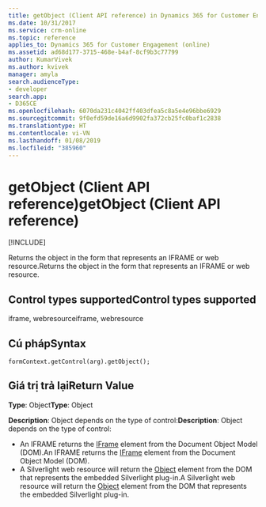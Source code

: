 ```yaml
---
title: getObject (Client API reference) in Dynamics 365 for Customer Engagement| MicrosoftDocs
ms.date: 10/31/2017
ms.service: crm-online
ms.topic: reference
applies_to: Dynamics 365 for Customer Engagement (online)
ms.assetid: ad68d177-3715-468e-b4af-8cf9b3c77799
author: KumarVivek
ms.author: kvivek
manager: amyla
search.audienceType:
- developer
search.app:
- D365CE
ms.openlocfilehash: 6070da231c4042ff403dfea5c8a5e4e96bbe6929
ms.sourcegitcommit: 9f0efd59de16a6d9902fa372cb25fc0baf1c2838
ms.translationtype: HT
ms.contentlocale: vi-VN
ms.lasthandoff: 01/08/2019
ms.locfileid: "385960"
---
```

# <a name="getobject-client-api-reference"></a><span data-ttu-id="7a00b-102">getObject (Client API reference)</span><span class="sxs-lookup"><span data-stu-id="7a00b-102">getObject (Client API reference)</span></span>

[!INCLUDE[](../../../../includes/cc_applies_to_update_9_0_0.md)]

<span data-ttu-id="7a00b-103">Returns the object in the form that represents an IFRAME or web resource.</span><span class="sxs-lookup"><span data-stu-id="7a00b-103">Returns the object in the form that represents an IFRAME or web resource.</span></span> 

## <a name="control-types-supported"></a><span data-ttu-id="7a00b-104">Control types supported</span><span class="sxs-lookup"><span data-stu-id="7a00b-104">Control types supported</span></span>

<span data-ttu-id="7a00b-105">iframe, webresource</span><span class="sxs-lookup"><span data-stu-id="7a00b-105">iframe, webresource</span></span>

## <a name="syntax"></a><span data-ttu-id="7a00b-106">Cú pháp</span><span class="sxs-lookup"><span data-stu-id="7a00b-106">Syntax</span></span>

`formContext.getControl(arg).getObject();`

## <a name="return-value"></a><span data-ttu-id="7a00b-107">Giá trị trả lại</span><span class="sxs-lookup"><span data-stu-id="7a00b-107">Return Value</span></span>

<span data-ttu-id="7a00b-108">**Type**: Object</span><span class="sxs-lookup"><span data-stu-id="7a00b-108">**Type**: Object</span></span>

<span data-ttu-id="7a00b-109">**Description**: Object depends on the type of control:</span><span class="sxs-lookup"><span data-stu-id="7a00b-109">**Description**: Object depends on the type of control:</span></span>
- <span data-ttu-id="7a00b-110">An IFRAME returns the [IFrame](https://developer.mozilla.org/en-US/docs/Web/HTML/Element/iframe) element from the Document Object Model (DOM).</span><span class="sxs-lookup"><span data-stu-id="7a00b-110">An IFRAME returns the [IFrame](https://developer.mozilla.org/en-US/docs/Web/HTML/Element/iframe) element from the Document Object Model (DOM).</span></span>
- <span data-ttu-id="7a00b-111">A Silverlight web resource will return the [Object](https://developer.mozilla.org/en-US/docs/Web/HTML/Element/object) element from the DOM that represents the embedded Silverlight plug-in.</span><span class="sxs-lookup"><span data-stu-id="7a00b-111">A Silverlight web resource will return the [Object](https://developer.mozilla.org/en-US/docs/Web/HTML/Element/object) element from the DOM that represents the embedded Silverlight plug-in.</span></span>



